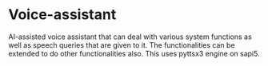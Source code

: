 # Voice-assistant
AI-assisted voice assistant that can deal with various system functions as well as speech queries that are given to it. The functionalities can be extended to do other functionalities also. This uses pyttsx3 engine on sapi5. 
